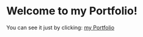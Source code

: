 # Welcome to my Portfolio!

You can see it just by clicking:
[my Portfolio](portfolio-production-ca0f.up.railway.app)
